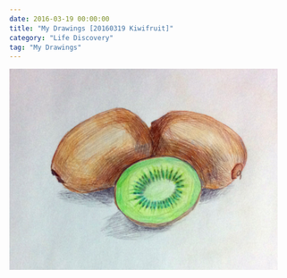 ```yaml
---
date: 2016-03-19 00:00:00
title: "My Drawings [20160319 Kiwifruit]"
category: "Life Discovery"
tag: "My Drawings"
---
```


<img class="img-responsive center-block" src="https://raw.githubusercontent.com/joshua19881228/my_blogs/master/Life_Discovery/My_Drawings/kiwifruit.jpg" alt="" width="480"/>